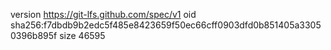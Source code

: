 version https://git-lfs.github.com/spec/v1
oid sha256:f7dbdb9b2edc5f485e8423659f50ec66cff0903dfd0b851405a33050396b895f
size 46595
